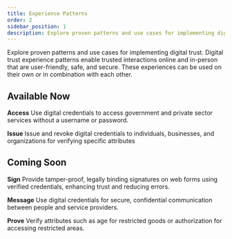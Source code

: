 ```yaml
---
title: Experience Patterns
order: 2
sidebar_position: 1
description: Explore proven patterns and use cases for implementing digital trust.
---
```


Explore proven patterns and use cases for implementing digital trust. Digital trust experience patterns enable trusted interactions online and in-person that are user-friendly, safe, and secure. These experiences can be used on their own or in combination with each other.

## Available Now

**Access**
Use digital credentials to access government and private sector services without a username or password.
<!-- [Access ->**INTERNAL LINK**](..) -->

**Issue**
Issue and revoke digital credentials to individuals, businesses, and organizations for verifying specific attributes
<!-- [Issue ->**INTERNAL LINK**](..) -->

## Coming Soon

**Sign**
Provide tamper-proof, legally binding signatures on web forms using verified credentials, enhancing trust and reducing errors.

**Message**
Use digital credentials for secure, confidential communication between people and service providers.

**Prove**
Verify attributes such as age for restricted goods or authorization for accessing restricted areas.